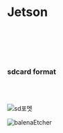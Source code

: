 # Jetson
<br>
<br>
<br>
<br>
<h3> sdcard format </h3>
<br>
<br>

![sd포멧](https://github.com/user-attachments/assets/83a00e63-cffd-4723-a1a1-dc0d400f7545)



![balenaEtcher](https://github.com/user-attachments/assets/d533da02-f024-403f-b018-fc0efa5053e7)
